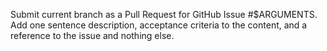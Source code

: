 Submit current branch as a Pull Request for GitHub Issue #$ARGUMENTS. Add one sentence description, acceptance criteria to the content, and a reference to the issue and nothing else.
